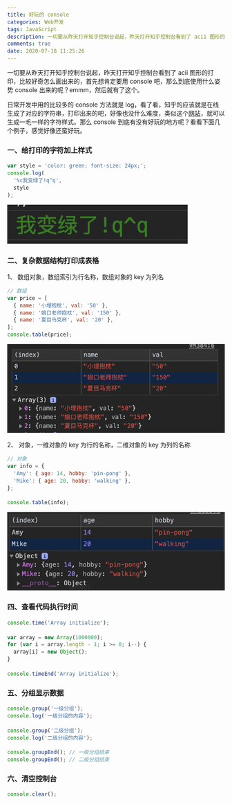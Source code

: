 ```yaml
---
title: 好玩的 console
categories: Web开发
tags: JavaScript
description: 一切要从昨天打开知乎控制台说起，昨天打开知乎控制台看到了 acii 图形的打印，比较好奇怎么画出来的，首先想肯定要用 console 吧，那么到底使用什么姿势 console 出来的呢？emmm，然后就有了这个
comments: true
date: 2020-07-18 11:25:26
---
```

一切要从昨天打开知乎控制台说起，昨天打开知乎控制台看到了 acii 图形的打印，比较好奇怎么画出来的，首先想肯定要用 console 吧，那么到底使用什么姿势 console 出来的呢？emmm，然后就有了这个。

日常开发中用的比较多的 console 方法就是 log，看了看，知乎的应该就是在线生成了对应的字符串，打印出来的吧，好像也没什么难度，类似这个[网站](http://patorjk.com/software/taag/#p=display&f=Graffiti&t=Type%20Something%20)，就可以生成一毛一样的字符样式。那么 console 到底有没有好玩的地方呢？看看下面几个例子，感觉好像还蛮好玩。

### 一、给打印的字符加上样式

```js
var style = 'color: green; font-size: 24px;';
console.log(
  '%c我变绿了!q^q',
  style
);
```

![console-color](https://raw.githubusercontent.com/Canace22/Assets/main/images/console-color.png)

### 二、复杂数据结构打印成表格

1、 数组对象，数组索引为行名称，数组对象的 key 为列名

```js
// 数组
var price = [
  { name: '小埋抱枕', val: '50' },
  { name: '娘口老师抱枕', val: '150' },
  { name: '夏目马克杯', val: '20' },
];
console.table(price);
```

![console-table](https://raw.githubusercontent.com/Canace22/Assets/main/images/console-table.png)

2、 对象，一维对象的 key 为行的名称，二维对象的 key 为列的名称

```js
// 对象
var info = {
  'Amy': { age: 14, hobby: 'pin-pong' },
  'Mike': { age: 20, hobby: 'walking' },
};

console.table(info);
```

![console-table-obj](https://raw.githubusercontent.com/Canace22/Assets/main/images/console-table-obj.png)

### 四、查看代码执行时间

```js
console.time('Array initialize');

var array = new Array(1000000);
for (var i = array.length - 1; i >= 0; i--) {
  array[i] = new Object();
}

console.timeEnd('Array initialize');
```

### 五、分组显示数据

```js
console.group('一级分组');
console.log('一级分组的内容');

console.group('二级分组');
console.log('二级分组的内容');

console.groupEnd(); // 一级分组结束
console.groupEnd(); // 二级分组结束
```

### 六、清空控制台

```js
console.clear();
```